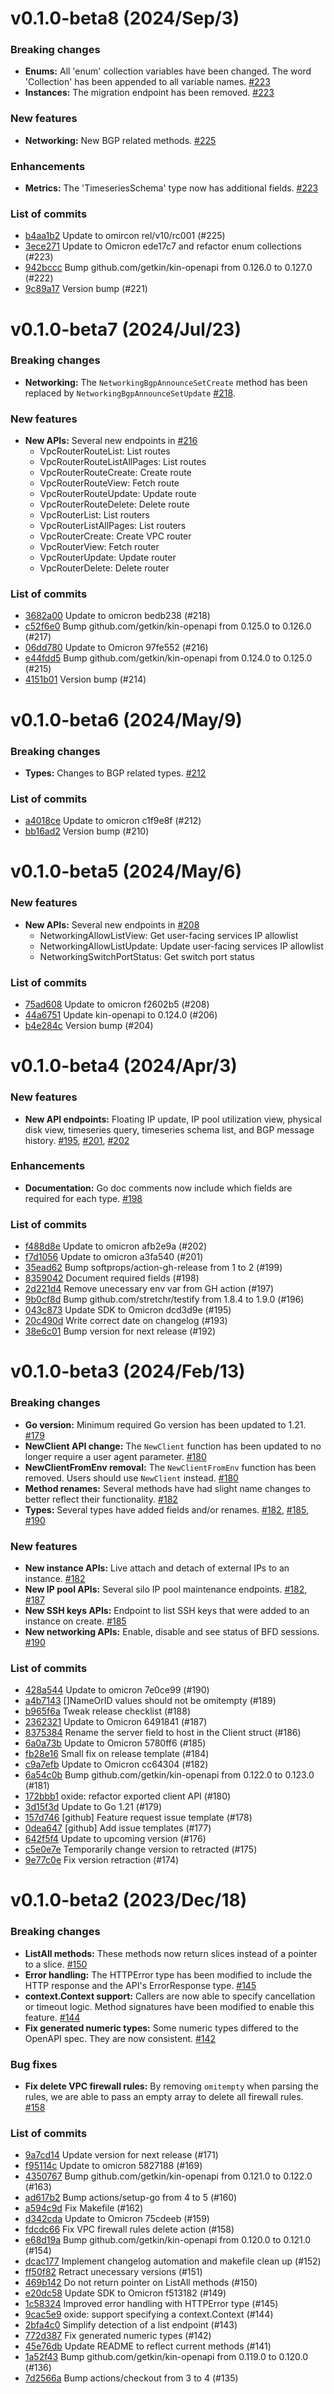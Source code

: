 # v0.1.0-beta8 (2024/Sep/3)

### Breaking changes

- **Enums:** All 'enum' collection variables have been changed. The word 'Collection' has been appended to all variable names. [#223](https://github.com/oxidecomputer/oxide.go/pull/223)
- **Instances:** The migration endpoint has been removed. [#223](https://github.com/oxidecomputer/oxide.go/pull/223)

### New features

- **Networking:** New BGP related methods. [#225](https://github.com/oxidecomputer/oxide.go/pull/225)

### Enhancements

- **Metrics:** The 'TimeseriesSchema' type now has additional fields. [#223](https://github.com/oxidecomputer/oxide.go/pull/223)


### List of commits

- [b4aa1b2](https://github.com/oxidecomputer/oxide.go/commit/b4aa1b2) Update to omircon rel/v10/rc001 (#225)
- [3ece271](https://github.com/oxidecomputer/oxide.go/commit/3ece271) Update to Omicron ede17c7 and refactor enum collections (#223)
- [942bccc](https://github.com/oxidecomputer/oxide.go/commit/942bccc) Bump github.com/getkin/kin-openapi from 0.126.0 to 0.127.0 (#222)
- [9c89a17](https://github.com/oxidecomputer/oxide.go/commit/9c89a17) Version bump (#221)

# v0.1.0-beta7 (2024/Jul/23)

### Breaking changes

- **Networking:** The `NetworkingBgpAnnounceSetCreate` method has been replaced by `NetworkingBgpAnnounceSetUpdate` [#218](https://github.com/oxidecomputer/oxide.go/pull/218).

### New features

- **New APIs:** Several new endpoints in [#216](https://github.com/oxidecomputer/oxide.go/pull/216)
  - VpcRouterRouteList: List routes 
  - VpcRouterRouteListAllPages: List routes 
  - VpcRouterRouteCreate: Create route 
  - VpcRouterRouteView: Fetch route 
  - VpcRouterRouteUpdate: Update route 
  - VpcRouterRouteDelete: Delete route 
  - VpcRouterList: List routers 
  - VpcRouterListAllPages: List routers 
  - VpcRouterCreate: Create VPC router 
  - VpcRouterView: Fetch router 
  - VpcRouterUpdate: Update router 
  - VpcRouterDelete: Delete router

### List of commits

- [3682a00](https://github.com/oxidecomputer/oxide.go/commit/3682a00) Update to omicron bedb238 (#218)
- [c52f6e0](https://github.com/oxidecomputer/oxide.go/commit/c52f6e0) Bump github.com/getkin/kin-openapi from 0.125.0 to 0.126.0 (#217)
- [06dd780](https://github.com/oxidecomputer/oxide.go/commit/06dd780) Update to Omicron 97fe552 (#216)
- [e44fdd5](https://github.com/oxidecomputer/oxide.go/commit/e44fdd5) Bump github.com/getkin/kin-openapi from 0.124.0 to 0.125.0 (#215)
- [4151b01](https://github.com/oxidecomputer/oxide.go/commit/4151b01) Version bump (#214)

# v0.1.0-beta6 (2024/May/9)

### Breaking changes

- **Types:** Changes to BGP related types. [#212](https://github.com/oxidecomputer/oxide.go/pull/212)

### List of commits

- [a4018ce](https://github.com/oxidecomputer/oxide.go/commit/a4018ce) Update to omicron c1f9e8f (#212)
- [bb16ad2](https://github.com/oxidecomputer/oxide.go/commit/bb16ad2) Version bump (#210)

# v0.1.0-beta5 (2024/May/6)

### New features

- **New APIs:** Several new endpoints in [#208](https://github.com/oxidecomputer/oxide.go/pull/208)
  - NetworkingAllowListView: Get user-facing services IP allowlist 
  - NetworkingAllowListUpdate: Update user-facing services IP allowlist 
  - NetworkingSwitchPortStatus: Get switch port status

### List of commits

- [75ad608](https://github.com/oxidecomputer/oxide.go/commit/75ad608) Update to omicron f2602b5 (#208)
- [44a6751](https://github.com/oxidecomputer/oxide.go/commit/44a6751) Update kin-openapi to 0.124.0 (#206)
- [b4e284c](https://github.com/oxidecomputer/oxide.go/commit/b4e284c) Version bump (#204)

# v0.1.0-beta4 (2024/Apr/3)

### New features

- **New API endpoints:** Floating IP update, IP pool utilization view, physical disk view, timeseries query, timeseries schema list, and BGP message history. [#195](https://github.com/oxidecomputer/oxide.go/pull/195), [#201](https://github.com/oxidecomputer/oxide.go/pull/201), [#202](https://github.com/oxidecomputer/oxide.go/pull/202)

### Enhancements

- **Documentation:** Go doc comments now include which fields are required for each type. [#198](https://github.com/oxidecomputer/oxide.go/pull/198)

### List of commits

- [f488d8e](https://github.com/oxidecomputer/oxide.go/commit/f488d8e) Update to omicron afb2e9a (#202)
- [f7d1056](https://github.com/oxidecomputer/oxide.go/commit/f7d1056) Update to omicron a3fa540 (#201)
- [35ead62](https://github.com/oxidecomputer/oxide.go/commit/35ead62) Bump softprops/action-gh-release from 1 to 2 (#199)
- [8359042](https://github.com/oxidecomputer/oxide.go/commit/8359042) Document required fields (#198)
- [2d221d4](https://github.com/oxidecomputer/oxide.go/commit/2d221d4) Remove unecessary env var from GH action (#197)
- [9b0cf8d](https://github.com/oxidecomputer/oxide.go/commit/9b0cf8d) Bump github.com/stretchr/testify from 1.8.4 to 1.9.0 (#196)
- [043c873](https://github.com/oxidecomputer/oxide.go/commit/043c873) Update SDK to Omicron dcd3d9e (#195)
- [20c490d](https://github.com/oxidecomputer/oxide.go/commit/20c490d) Write correct date on changelog (#193)
- [38e6c01](https://github.com/oxidecomputer/oxide.go/commit/38e6c01) Bump version for next release (#192)

# v0.1.0-beta3 (2024/Feb/13)

### Breaking changes

- **Go version:** Minimum required Go version has been updated to 1.21. [#179](https://github.com/oxidecomputer/oxide.go/pull/179)
- **NewClient API change:** The `NewClient` function has been updated to no longer require a user agent parameter. [#180](https://github.com/oxidecomputer/oxide.go/pull/180)
- **NewClientFromEnv removal:** The `NewClientFromEnv` function has been removed. Users should use `NewClient` instead. [#180](https://github.com/oxidecomputer/oxide.go/pull/180)
- **Method renames:** Several methods have had slight name changes to better reflect their functionality. [#182](https://github.com/oxidecomputer/oxide.go/pull/182)
- **Types:** Several types have added fields and/or renames. [#182](https://github.com/oxidecomputer/oxide.go/pull/182), [#185](https://github.com/oxidecomputer/oxide.go/pull/185), [#190](https://github.com/oxidecomputer/oxide.go/pull/190)

### New features

- **New instance APIs:** Live attach and detach of external IPs to an instance. [#182](https://github.com/oxidecomputer/oxide.go/pull/182)
- **New IP pool APIs:** Several silo IP pool maintenance endpoints. [#182](https://github.com/oxidecomputer/oxide.go/pull/182), [#187](https://github.com/oxidecomputer/oxide.go/pull/187)
- **New SSH keys APIs:** Endpoint to list SSH keys that were added to an instance on create. [#185](https://github.com/oxidecomputer/oxide.go/pull/185)
- **New networking APIs:** Enable, disable and see status of BFD sessions. [#190](https://github.com/oxidecomputer/oxide.go/pull/190)

### List of commits

- [428a544](https://github.com/oxidecomputer/oxide.go/commit/428a544) Update to omicron 7e0ce99 (#190)
- [a4b7143](https://github.com/oxidecomputer/oxide.go/commit/a4b7143) []NameOrID values should not be omitempty (#189)
- [b965f6a](https://github.com/oxidecomputer/oxide.go/commit/b965f6a) Tweak release checklist (#188)
- [2362321](https://github.com/oxidecomputer/oxide.go/commit/2362321) Update to Omicron 6491841 (#187)
- [8375384](https://github.com/oxidecomputer/oxide.go/commit/8375384) Rename the server field to host in the Client struct (#186)
- [6a0a73b](https://github.com/oxidecomputer/oxide.go/commit/6a0a73b) Update to Omicron 5780ff6 (#185)
- [fb28e16](https://github.com/oxidecomputer/oxide.go/commit/fb28e16) Small fix on release template (#184)
- [c9a7efb](https://github.com/oxidecomputer/oxide.go/commit/c9a7efb) Update to Omicron cc64304 (#182)
- [6a54c0b](https://github.com/oxidecomputer/oxide.go/commit/6a54c0b) Bump github.com/getkin/kin-openapi from 0.122.0 to 0.123.0 (#181)
- [172bbb1](https://github.com/oxidecomputer/oxide.go/commit/172bbb1) oxide: refactor exported client API (#180)
- [3d15f3d](https://github.com/oxidecomputer/oxide.go/commit/3d15f3d) Update to Go 1.21 (#179)
- [157d746](https://github.com/oxidecomputer/oxide.go/commit/157d746) [github] Feature request issue template (#178)
- [0dea647](https://github.com/oxidecomputer/oxide.go/commit/0dea647) [github] Add issue templates (#177)
- [642f5f4](https://github.com/oxidecomputer/oxide.go/commit/642f5f4) Update to upcoming version (#176)
- [c5e0e7e](https://github.com/oxidecomputer/oxide.go/commit/c5e0e7e) Temporarily change version to retracted (#175)
- [9e77c0e](https://github.com/oxidecomputer/oxide.go/commit/9e77c0e) Fix version retraction (#174)

# v0.1.0-beta2 (2023/Dec/18)

### Breaking changes

- **ListAll methods:** These methods now return slices instead of a pointer to a slice. [#150](https://github.com/oxidecomputer/oxide.go/pull/150)
- **Error handling:** The HTTPError type has been modified to include the HTTP response and the API's ErrorResponse type. [#145](https://github.com/oxidecomputer/oxide.go/pull/145)
- **context.Context support:** Callers are now able to specify cancellation or timeout logic. Method signatures have been modified to enable this feature. [#144](https://github.com/oxidecomputer/oxide.go/pull/144)
- **Fix generated numeric types:** Some numeric types differed to the OpenAPI spec. They are now consistent. [#142](https://github.com/oxidecomputer/oxide.go/pull/142)

### Bug fixes

- **Fix delete VPC firewall rules:** By removing `omitempty` when parsing the rules, we are able to pass an empty array to delete all firewall rules. [#158](https://github.com/oxidecomputer/oxide.go/pull/158)

### List of commits

- [9a7cd14](https://github.com/oxidecomputer/oxide.go/commit/9a7cd14) Update version for next release (#171)
- [f95114c](https://github.com/oxidecomputer/oxide.go/commit/f95114c) Update to omicron 5827188 (#169)
- [4350767](https://github.com/oxidecomputer/oxide.go/commit/4350767) Bump github.com/getkin/kin-openapi from 0.121.0 to 0.122.0 (#163)
- [ad617b2](https://github.com/oxidecomputer/oxide.go/commit/ad617b2) Bump actions/setup-go from 4 to 5 (#160)
- [a594c9d](https://github.com/oxidecomputer/oxide.go/commit/a594c9d) Fix Makefile (#162)
- [d342cda](https://github.com/oxidecomputer/oxide.go/commit/d342cda) Update to Omicron 75cdeeb (#159)
- [fdcdc66](https://github.com/oxidecomputer/oxide.go/commit/fdcdc66) Fix VPC firewall rules delete action (#158)
- [e68d19a](https://github.com/oxidecomputer/oxide.go/commit/e68d19a) Bump github.com/getkin/kin-openapi from 0.120.0 to 0.121.0 (#154)
- [dcac177](https://github.com/oxidecomputer/oxide.go/commit/dcac177) Implement changelog automation and makefile clean up (#152)
- [ff50f82](https://github.com/oxidecomputer/oxide.go/commit/ff50f82) Retract unecessary versions (#151)
- [469b142](https://github.com/oxidecomputer/oxide.go/commit/469b142) Do not return pointer on ListAll methods (#150)
- [e20dc58](https://github.com/oxidecomputer/oxide.go/commit/e20dc58) Update SDK to Omicron f513182 (#149)
- [1c58324](https://github.com/oxidecomputer/oxide.go/commit/1c58324) Improved error handling with HTTPError type (#145)
- [9cac5e9](https://github.com/oxidecomputer/oxide.go/commit/9cac5e9) oxide: support specifying a context.Context (#144)
- [2bfa4c0](https://github.com/oxidecomputer/oxide.go/commit/2bfa4c0) Simplify detection of a list endpoint (#143)
- [772d387](https://github.com/oxidecomputer/oxide.go/commit/772d387) Fix generated numeric types (#142)
- [45e76db](https://github.com/oxidecomputer/oxide.go/commit/45e76db) Update README to reflect current methods (#141)
- [1a52f43](https://github.com/oxidecomputer/oxide.go/commit/1a52f43) Bump github.com/getkin/kin-openapi from 0.119.0 to 0.120.0 (#136)
- [7d2566a](https://github.com/oxidecomputer/oxide.go/commit/7d2566a) Bump actions/checkout from 3 to 4 (#135)


